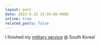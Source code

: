 ```yaml
---
layout: post
date: 2023-5-22 15:59:00-0400
inline: true
related_posts: false
---
```


I finished my <a href="https://en.wikipedia.org/wiki/Republic_of_Korea_Army">military service</a> @ South Korea!
